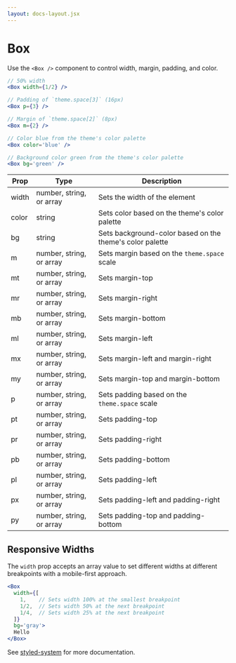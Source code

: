 ```yaml
---
layout: docs-layout.jsx
---
```


# Box

Use the `<Box />` component to control width, margin, padding, and color.

```jsx
// 50% width
<Box width={1/2} />

// Padding of `theme.space[3]` (16px)
<Box p={3} />

// Margin of `theme.space[2]` (8px)
<Box m={2} />

// Color blue from the theme's color palette
<Box color='blue' />

// Background color green from the theme's color palette
<Box bg='green' />
```

Prop | Type | Description
---|---|---
width | number, string, or array | Sets the width of the element
color | string | Sets color based on the theme's color palette
bg | string | Sets background-color based on the theme's color palette
m | number, string, or array | Sets margin based on the `theme.space` scale
mt | number, string, or array | Sets margin-top
mr | number, string, or array | Sets margin-right
mb | number, string, or array | Sets margin-bottom
ml | number, string, or array | Sets margin-left
mx | number, string, or array | Sets margin-left and margin-right
my | number, string, or array | Sets margin-top and margin-bottom
p | number, string, or array | Sets padding based on the `theme.space` scale
pt | number, string, or array | Sets padding-top
pr | number, string, or array | Sets padding-right
pb | number, string, or array | Sets padding-bottom
pl | number, string, or array | Sets padding-left
px | number, string, or array | Sets padding-left and padding-right
py | number, string, or array | Sets padding-top and padding-bottom


## Responsive Widths

The `width` prop accepts an array value to set different widths at different breakpoints with a mobile-first approach.

```.jsx
<Box
  width={[
    1,    // Sets width 100% at the smallest breakpoint
    1/2,  // Sets width 50% at the next breakpoint
    1/4,  // Sets width 25% at the next breakpoint
  ]}
  bg='gray'>
  Hello
</Box>
```

See [styled-system](https://github.com/jxnblk/styled-system) for more documentation.

